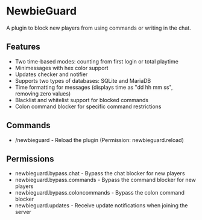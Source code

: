 # NewbieGuard
A plugin to block new players from using commands or writing in the chat.

## Features
- Two time-based modes: counting from first login or total playtime
- Minimessages with hex color support
- Updates checker and notifier
- Supports two types of databases: SQLite and MariaDB
- Time formatting for messages (displays time as "dd hh mm ss", removing zero values)
- Blacklist and whitelist support for blocked commands
- Colon command blocker for specific command restrictions

## Commands
- /newbieguard - Reload the plugin (Permission: newbieguard.reload)

## Permissions
- newbieguard.bypass.chat - Bypass the chat blocker for new players
- newbieguard.bypass.commands - Bypass the command blocker for new players
- newbieguard.bypass.coloncommands - Bypass the colon command blocker
- newbieguard.updates - Receive update notifications when joining the server